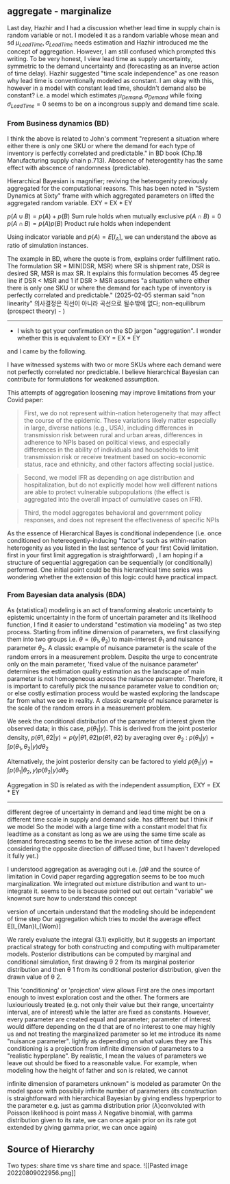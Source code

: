 
## aggregate - marginalize
Last day, Hazhir and I had a discussion whether lead time in supply chain is random variable or not. I modeled it as a random variable whose mean and sd $\mu_{LeadTime}, \sigma_{LeadTime}$ needs estimation and Hazhir introduced me the concept of aggregation. However, I am still confused which prompted this writing. To be very honest, I view lead time as supply uncertainty, symmetric to the demand uncertainty and (forecasting as an inverse action of time delay). Hazhir suggested "time scale independence" as one reason why lead time is conventionally modeled as constant. I am okay with this, however in a model with constant lead time, shouldn't demand also be constant? i.e. a model which estimates $\mu_{Demand}, \sigma_{Demand}$ while fixing $\sigma_{LeadTime} =0$ seems to be on a incongrous supply and demand time scale.

### From Business dynamics (BD) 
I think the above is related to John's comment "represent a situation where either there is only one SKU or where the demand for each type of inventory is perfectly correlated and predictable." in BD book (Chp.18 Manufacturing supply chain p.713). Abscence of heterogentity has the same effect with abscence of randomness (predictable). 

Hierarchical Bayesian is magnifier; reviving the heterogenity previously aggregated for the computational reasons. This has been noted in "System Dynamics at Sixty" frame with which aggregated parameters on lifted the aggregated random variable. EXY = EX * EY

$p(A \cup B) = p(A) + p(B)$ Sum rule holds when mutually exclusive $p(A \cap B) = 0$
$p(A \cap B) = p(A)p(B)$ Product rule holds when independent 

Using indicator variable and $p(A) = E[I_A]$, we can understand the above as ratio of simulation instances.

The example in BD, where the quote is from, explains order fulfillment ratio. The formulation SR = MIN(DSR, MSR) where SR is shipment rate, DSR is desired SR, MSR is max SR. It explains this formulation becomes 45 degree line if DSR < MSR and 1 if DSR > MSR assumes "a situation where either there is only one SKU or where the demand for each type of inventory is perfectly correlated and predictable." (2025-02-05 sterman said "non linearity" 의사결정은 직선이 아니라 곡선으로 될수밖에 없다; non-equilibrum (prospect theory) - )


---


 - I wish to get your confirmation on the SD jargon "aggregation". I wonder whether this is equivalent to  EXY = EX * EY

and I came by the following. 

I have witnessed systems with two or more SKUs where each demand were not perfectly correlated nor predictable. I believe hierarchical Bayesian can contribute for formulations for weakened assumption. 

This attempts of aggregation loosening may improve limitations from your Covid paper:

> First, we do not represent within-nation heterogeneity that may affect the course of the epidemic. These variations likely matter especially in large, diverse nations (e.g., USA), including differences in transmission risk between rural and urban areas, differences in adherence to NPIs based on political views, and especially differences in the ability of individuals and households to limit transmission risk or receive treatment based on socio-economic status, race and ethnicity, and other factors affecting social justice.

> Second, we model IFR as depending on age distribution and hospitalization, but do not explicitly model how well different nations are able to protect vulnerable subpopulations (the effect is aggregated into the overall impact of cumulative cases on IFR). 

> Third, the model aggregates behavioral and government policy responses, and does not represent the effectiveness of specific NPIs

As the essence of Hierarchical Bayes is conditional independence (i.e. once conditioned on hetereogentiy-inducing "factor"s such as within-nation heterogenity as you listed in the last sentence of your first Covid limitation. first in your first limit aggregation is straightforward) , I am hoping if a structure of sequential aggregation can be sequentially (or conditionally) performed. One initial point could be this hierarchical time series was wondering whether the extension of this logic could have practical impact. 

### From Bayesian data analysis (BDA)
As (statistical) modeling is an act of transforming aleatoric uncertainty to epistemic uncertainty in the form of uncertain parameter and its likelihood function, I find it easier to understand "estimation via modeling" as two step process. Starting from infitine dimension of parameters, we first classifying them into two groups i.e. $\theta = (\theta_1, \theta_2)$ to main-interest $\theta_1$ and nuisance parameter $\theta_2$. A classic example of nuisance parameter is the scale of the random errors in a measurement problem. Despite the urge to concentrate only on the main parameter, 'fixed value of the nuisance parameter' determines the estimation quality estimation as the landscape of main parameter is not homogeneous across the nuisance parameter. Therefore, it is important to carefully pick the nuisance parameter value to condition on; or else costly estimation process would be wasted exploring the landscape far from what we see in reality. A classic example of nuisance parameter is the scale of the random errors in a measurement problem.


We seek the conditional distribution of the parameter of interest given the observed data; in this case, $p(θ_1 | y)$. This is derived from the joint posterior density, $p(θ 1 , θ 2 | y) ∝ p(y | θ 1 , θ 2 )p(θ 1 , θ 2 )$ by averaging over $θ_2$ : $p(θ_1 | y) = \int p(θ_1 , θ_2 | y)dθ_2$

Alternatively, the joint posterior density can be factored to yield $p(θ_1 | y) = \int p(θ_1 | θ_2 , y)p(θ_2 | y)dθ_2$

Aggregation in SD is related as with the independent assumption, EXY = EX * EY

---
different degree of uncertainty in demand and lead time might be on a different time scale in supply and demand side.  has different  but I think if we model So the model with a large time with a constant model that fix leadtime as a constant as long as we are using the same time scale as  (demand forecasting seems to be the invese action of time delay considering the opposite direction of diffused time, but I haven't developed it fully yet.)

I understood aggregation as averaging out i.e. $\int d\theta$ and the source of limitation in Covid paper regarding aggregation seems to be too much marginalization. We integrated out mixture distribution and want to un-integrate it. seems to be is because pointed out out certain "variable" we knownot sure how to understand this concept

version of uncertain understand that the modeling should be independent of time step 
Our aggregation which tries to model the average effect  E[I_{Man}I_{Wom}]

We rarely evaluate the integral (3.1) explicitly, but it suggests an important practical strategy for both constructing and computing with multiparameter models. Posterior distributions can be computed by marginal and conditional simulation, ﬁrst drawing θ 2 from its marginal posterior distribution and then θ 1 from its conditional posterior distribution, given the drawn value of θ 2.

This 'conditioning' or 'projection' view allows   First are the ones important enough to invest exploration cost and the other. The formers are luxiouriously treated (e.g. not only their value but their range, uncertainty interval, are of interest) while the latter are fixed as constants. However, every parameter are created equal and parameter; parameter of interest would differe depending on the d that are of no interest to one may highly us  and not treating the marginalized parameter so let me introduce its name "nuisance parameter". lightly as depending on what values they are  This conditioning is a projection from infinite dimension of parameters to a "realistic hyperplane". By realistic, I mean the values of parameters we leave out should be fixed to a reasonable value. For example, when modeling how the height of father and son is related, we cannot 

infinite dimension of parameters  unknown" is modeled as parameter On the model space with possibily infinite number of parameters (its construction is straightforward with hierarchical Bayesian by giving endless hyperprior to the parameter e.g. just as gamma distribution prior ($\lambda$)convoluted with Poisson likelihood is point mass $\lambda$ Negative binomial, with gamma distribution given to its rate, we can once again prior on its rate got extended by giving gamma prior, we can once again)

## Source of Hierarchy   
Two types: share time vs share time and space.
![[Pasted image 20220809022956.png]]